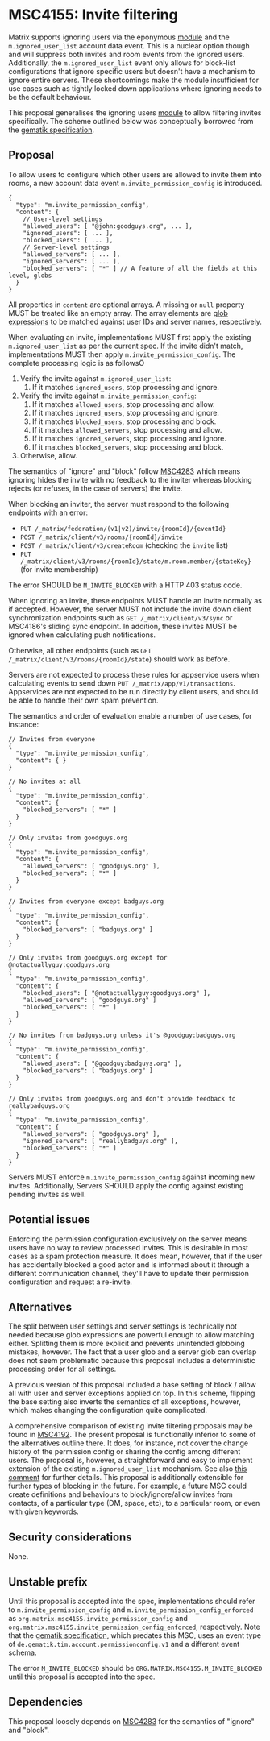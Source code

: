 # MSC4155: Invite filtering

Matrix supports ignoring users via the eponymous [module] and the `m.ignored_user_list` account data
event. This is a nuclear option though and will suppress both invites and room events from the ignored
users. Additionally, the `m.ignored_user_list` event only allows for block-list configurations that ignore
specific users but doesn't have a mechanism to ignore entire servers. These shortcomings make the module
insufficient for use cases such as tightly locked down applications where ignoring needs to be the default
behaviour.

This proposal generalises the ignoring users [module] to allow filtering invites specifically. The scheme
outlined below was conceptually borrowed from the [gematik specification].


## Proposal

To allow users to configure which other users are allowed to invite them into rooms, a new account data
event `m.invite_permission_config` is introduced.

```json5
{
  "type": "m.invite_permission_config",
  "content": {
    // User-level settings
    "allowed_users": [ "@john:goodguys.org", ... ],
    "ignored_users": [ ... ],
    "blocked_users": [ ... ],
    // Server-level settings
    "allowed_servers": [ ... ],
    "ignored_servers": [ ... ],
    "blocked_servers": [ "*" ] // A feature of all the fields at this level, globs
  }
}
```

All properties in `content` are optional arrays. A missing or `null` property MUST be treated like an
empty array. The array elements are [glob expressions] to be matched against user IDs and server names,
respectively.

When evaluating an invite, implementations MUST first apply the existing `m.ignored_user_list` as per
the current spec. If the invite didn't match, implementations MUST then apply `m.invite_permission_config`.
The complete processing logic is as followsÖ

1.  Verify the invite against `m.ignored_user_list`:
    1.  If it matches `ignored_users`, stop processing and ignore.
2.  Verify the invite against `m.invite_permission_config`:
    1.  If it matches `allowed_users`, stop processing and allow.
    2.  If it matches `ignored_users`, stop processing and ignore.
    3.  If it matches `blocked_users`, stop processing and block.
    4.  If it matches `allowed_servers`, stop processing and allow.
    5.  If it matches `ignored_servers`, stop processing and ignore.
    6.  If it matches `blocked_servers`, stop processing and block.
3.  Otherwise, allow.

The semantics of "ignore" and "block" follow [MSC4283] which means ignoring hides the invite with no
feedback to the inviter whereas blocking rejects (or refuses, in the case of servers) the invite.

When blocking an inviter, the server must respond to the following endpoints with an error:

- `PUT /_matrix/federation/(v1|v2)/invite/{roomId}/{eventId}`
- `POST /_matrix/client/v3/rooms/{roomId}/invite`
- `POST /_matrix/client/v3/createRoom` (checking the `invite` list)
- `PUT /_matrix/client/v3/rooms/{roomId}/state/m.room.member/{stateKey}` (for invite membership)

The error SHOULD be `M_INVITE_BLOCKED` with a HTTP 403 status code.

When ignoring an invite, these endpoints MUST handle an invite normally as if accepted. However, the server
MUST not include the invite down client synchronization endpoints such as `GET /_matrix/client/v3/sync` or
MSC4186's sliding sync endpoint. In addition, these invites MUST be ignored when calculating push notifications.

Otherwise, all other endpoints (such as `GET /_matrix/client/v3/rooms/{roomId}/state`) should work as before. 

Servers are not expected to process these rules for appservice users when calculating events to send down
`PUT /_matrix/app/v1/transactions`. Appservices are not expected to be run directly by client users, and
should be able to handle their own spam prevention.

The semantics and order of evaluation enable a number of use cases, for instance:

```json5
// Invites from everyone
{
  "type": "m.invite_permission_config",
  "content": { }
}

// No invites at all
{
  "type": "m.invite_permission_config",
  "content": {
    "blocked_servers": [ "*" ]
  }
}

// Only invites from goodguys.org
{
  "type": "m.invite_permission_config",
  "content": {
    "allowed_servers": [ "goodguys.org" ],
    "blocked_servers": [ "*" ]
  }
}

// Invites from everyone except badguys.org
{
  "type": "m.invite_permission_config",
  "content": {
    "blocked_servers": [ "badguys.org" ]
  }
}

// Only invites from goodguys.org except for @notactuallyguy:goodguys.org
{
  "type": "m.invite_permission_config",
  "content": {
    "blocked_users": [ "@notactuallyguy:goodguys.org" ],
    "allowed_servers": [ "goodguys.org" ]
    "blocked_servers": [ "*" ]
  }
}

// No invites from badguys.org unless it's @goodguy:badguys.org
{
  "type": "m.invite_permission_config",
  "content": {
    "allowed_users": [ "@goodguy:badguys.org" ],
    "blocked_servers": [ "badguys.org" ]
  }
}

// Only invites from goodguys.org and don't provide feedback to reallybadguys.org
{
  "type": "m.invite_permission_config",
  "content": {
    "allowed_servers": [ "goodguys.org" ],
    "ignored_servers": [ "reallybadguys.org" ],
    "blocked_servers": [ "*" ]
  }
}
```

Servers MUST enforce `m.invite_permission_config` against incoming new invites. Additionally, Servers
SHOULD apply the config against existing pending invites as well.


## Potential issues

Enforcing the permission configuration exclusively on the server means users have no way to review
processed invites. This is desirable in most cases as a spam protection measure. It does mean, however,
that if the user has accidentally blocked a good actor and is informed about it through a different
communication channel, they'll have to update their permission configuration and request a re-invite.


## Alternatives

The split between user settings and server settings is technically not needed because glob expressions
are powerful enough to allow matching either. Splitting them is more explicit and prevents unintended
globbing mistakes, however. The fact that a user glob and a server glob can overlap does not seem
problematic because this proposal includes a deterministic processing order for all settings.

A previous version of this proposal included a base setting of block / allow all with user and
server exceptions applied on top. In this scheme, flipping the base setting also inverts the semantics
of all exceptions, however, which makes changing the configuration quite complicated.

A comprehensive comparison of existing invite filtering proposals may be found in [MSC4192]. The
present proposal is functionally inferior to some of the alternatives outline there. It does, for
instance, not cover the change history of the permission config or sharing the config among different
users. The proposal is, however, a straightforward and easy to implement extension of the existing
`m.ignored_user_list` mechanism. See also [this comment] for further details. This proposal is additionally
extensible for further types of blocking in the future. For example, a future MSC could create definitions
and behaviours to block/ignore/allow invites from contacts, of a particular type (DM, space, etc), 
to a particular room, or even with given keywords.


## Security considerations

None.


## Unstable prefix

Until this proposal is accepted into the spec, implementations should refer to `m.invite_permission_config`
and `m.invite_permission_config_enforced` as `org.matrix.msc4155.invite_permission_config` and
`org.matrix.msc4155.invite_permission_config_enforced`, respectively. Note that the [gematik specification],
which predates this MSC, uses an event type of `de.gematik.tim.account.permissionconfig.v1` and
a different event schema.

The error `M_INVITE_BLOCKED` should be `ORG.MATRIX.MSC4155.M_INVITE_BLOCKED` until this proposal is accepted into the spec.
## Dependencies

This proposal loosely depends on [MSC4283] for the semantics of "ignore" and "block".


[gematik specification]: https://github.com/gematik/api-ti-messenger/blob/9b9f21b87949e778de85dbbc19e25f53495871e2/src/schema/permissionConfig.json
[glob expressions]: https://spec.matrix.org/v1.14/appendices/#glob-style-matching
[MSC4192]: https://github.com/matrix-org/matrix-spec-proposals/pull/4192
[MSC4283]: https://github.com/matrix-org/matrix-spec-proposals/pull/4283
[module]: https://spec.matrix.org/v1.10/client-server-api/#ignoring-users
[this comment]: https://github.com/matrix-org/matrix-spec-proposals/pull/4192#discussion_r2025188127
